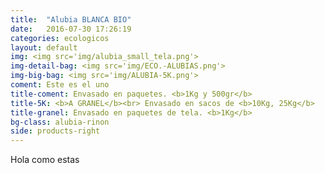 ```yaml
---
title:  "Alubia BLANCA BIO"
date:   2016-07-30 17:26:19
categories: ecologicos
layout: default
img: <img src='img/alubia_small_tela.png'>
img-detail-bag: <img src='img/ECO.-ALUBIAS.png'>
img-big-bag: <img src='img/ALUBIA-5K.png'>
coment: Este es el uno
title-coment: Envasado en paquetes. <b>1Kg y 500gr</b>
title-5K: <b>A GRANEL</b><br> Envasado en sacos de <b>10Kg, 25Kg</b> 
title-granel: Envasado en paquetes de tela. <b>1Kg</b>
bg-class: alubia-rinon
side: products-right
---
```


Hola como estas